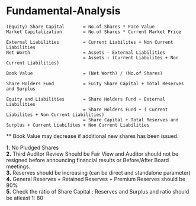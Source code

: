 # Fundamental-Analysis

```
(Equity) Share Capital       = No.of Shares * Face Value  
Market Capitalization        = No.of Shares * Current Market Price
```

```
External Liabilities         = Current Liabilites + Non Current Liabilities  
Net Worth                    = Assets - External Liabilities                   
                             = Assets - (Current Liabilites + Non Current Liabilities)  
```

```
Book Value                   = (Net Worth) / (No.of Shares)  
```

```
Share Holders Fund           = Euity Share Capital + Total Reserves and Surplus
```

```
Equity and Liabilities       = Share Holders Fund + External Liabilities    
                             = Share Holders Fund + ( Current Liabilites + Non Current Liabilities)    
                             = Share Capital + Total Reserves and Surplus + Current Liabilites + Non Current Liabilities
```

** Book Value may decrease if additional new shares has been issued.  



**1.** No Pludged Shares   
**2.** Third Auditor Review Should be Fair View and Auditor should not be resigned before announcing financial results or Before/After Board meetings.   
**3.** Reserves should be increasing  (can be direct and standalone parameter)   
**4.** General Reserves + Retained Reserves + Premium Reserves should be 80%  
**5.** Check the ratio of Share Capital : Reserves and Surplus and  ratio should be atleast 1: 80

